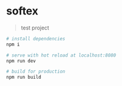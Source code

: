 # softex

> test project

``` bash
# install dependencies
npm i

# serve with hot reload at localhost:8080
npm run dev

# build for production
npm run build
```
